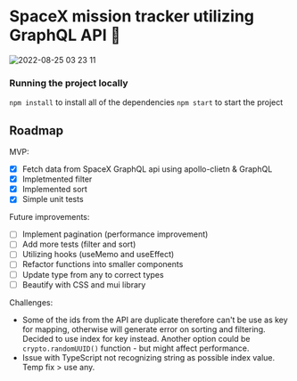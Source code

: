 # SpaceX mission tracker utilizing GraphQL API 🚀
![2022-08-25 03 23 11](https://user-images.githubusercontent.com/40623643/186641326-800858cb-382f-4fe5-93fd-970aecf2d12d.gif)

### Running the project locally
`npm install` to install all of the dependencies
`npm start` to start the project

## Roadmap

MVP: 
- [x] Fetch data from SpaceX GraphQL api using apollo-clietn & GraphQL
- [x] Impletmented filter 
- [x] Implemented sort 
- [x] Simple unit tests

Future improvements:
- [ ] Implement pagination (performance improvement)
- [ ] Add more tests (filter and sort)
- [ ] Utilizing hooks (useMemo and useEffect)
- [ ] Refactor functions into smaller components
- [ ] Update type from any to correct types
- [ ] Beautify with CSS and mui library

Challenges: 
- Some of the ids from the API are duplicate therefore can't be use as key for mapping, otherwise will generate error on sorting and filtering. Decided to use index for key instead. Another option could be `crypto.randomUUID()` function - but might affect performance. 
- Issue with TypeScript not recognizing string as possible index value. Temp fix > use any. 
